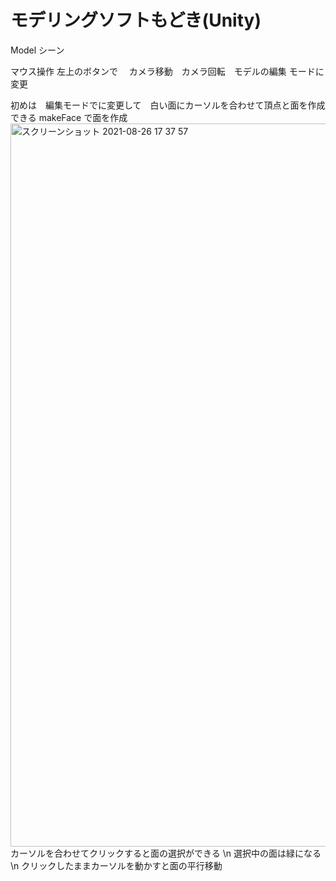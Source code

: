 # モデリングソフトもどき(Unity)
Model シーン

マウス操作
  左上のボタンで　
    カメラ移動　カメラ回転　モデルの編集
  モードに変更
  
  初めは　編集モードでに変更して　白い面にカーソルを合わせて頂点と面を作成できる
  makeFace で面を作成
  <img width="1157" alt="スクリーンショット 2021-08-26 17 37 57" src="https://user-images.githubusercontent.com/43666946/130930632-198b2af6-6e64-41b3-b3fa-03571c9d17e1.png">
  カーソルを合わせてクリックすると面の選択ができる \n
  選択中の面は緑になる　\n
  クリックしたままカーソルを動かすと面の平行移動
